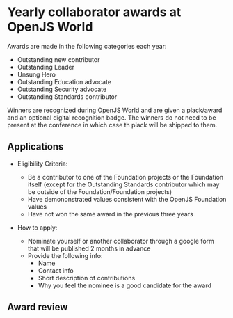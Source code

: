 # Yearly collaborator awards at OpenJS World

Awards are made in the following categories each year:
* Outstanding new contributor
* Outstanding Leader
* Unsung Hero
* Outstanding Education advocate
* Outstanding Security advocate
* Outstanding Standards contributor 
    
Winners are recognized during OpenJS World and are given
a plack/award and an optional digital recognition badge.
The winners do not need to be present at the conference
in which case th plack will be shipped to them.

## Applications
 
* Eligibility Criteria:
  * Be a contributor to one of the Foundation projects or the Foundation itself
    (except for the Outstanding Standards contributor which may be
     outside of the Foundation/Foundation projects)
  * Have demononstrated values consistent with the OpenJS Foundation values
  * Have not won the same award in the previous three years

* How to apply:
  * Nominate yourself or another collaborator through a google form that will be
    published 2 months in advance
  * Provide the following info:
    * Name
    * Contact info
    * Short description of contributions
    * Why you feel the nominee is a good candidate for the award

## Award review

